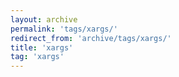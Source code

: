 ```yaml
---
layout: archive
permalink: 'tags/xargs/'
redirect_from: 'archive/tags/xargs/'
title: 'xargs'
tag: 'xargs'
---
```

